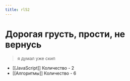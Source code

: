 ```yaml
---
title: rl52
---
```


# Дорогая грусть, прости, не вернусь

> я думал уже скип

- [[JavaScript]]	Количество - 2
- [[Алгоритмы]]	Количество - 6
